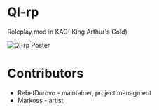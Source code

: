 # Ql-rp
Roleplay mod in KAG( King Arthur's Gold)

![Ql-rp Poster](https://github.com/user-attachments/assets/dcbddff5-f736-4a4d-9522-39cb51512f69)

# Contributors

- RebetDorovo - maintainer, project managment
- Markoss - artist
